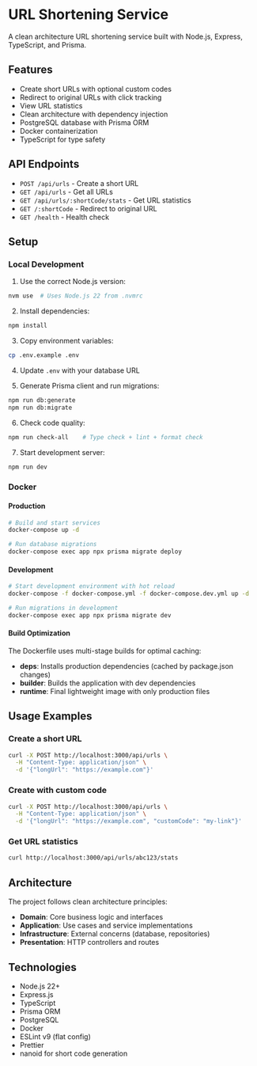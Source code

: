 # URL Shortening Service

A clean architecture URL shortening service built with Node.js, Express, TypeScript, and Prisma.

## Features

- Create short URLs with optional custom codes
- Redirect to original URLs with click tracking
- View URL statistics
- Clean architecture with dependency injection
- PostgreSQL database with Prisma ORM
- Docker containerization
- TypeScript for type safety

## API Endpoints

- `POST /api/urls` - Create a short URL
- `GET /api/urls` - Get all URLs
- `GET /api/urls/:shortCode/stats` - Get URL statistics
- `GET /:shortCode` - Redirect to original URL
- `GET /health` - Health check

## Setup

### Local Development

1. Use the correct Node.js version:
```bash
nvm use  # Uses Node.js 22 from .nvmrc
```

2. Install dependencies:
```bash
npm install
```

3. Copy environment variables:
```bash
cp .env.example .env
```

4. Update `.env` with your database URL

5. Generate Prisma client and run migrations:
```bash
npm run db:generate
npm run db:migrate
```

6. Check code quality:
```bash
npm run check-all    # Type check + lint + format check
```

7. Start development server:
```bash
npm run dev
```

### Docker

#### Production
```bash
# Build and start services
docker-compose up -d

# Run database migrations
docker-compose exec app npx prisma migrate deploy
```

#### Development
```bash
# Start development environment with hot reload
docker-compose -f docker-compose.yml -f docker-compose.dev.yml up -d

# Run migrations in development
docker-compose exec app npx prisma migrate dev
```

#### Build Optimization
The Dockerfile uses multi-stage builds for optimal caching:
- **deps**: Installs production dependencies (cached by package.json changes)
- **builder**: Builds the application with dev dependencies
- **runtime**: Final lightweight image with only production files

## Usage Examples

### Create a short URL
```bash
curl -X POST http://localhost:3000/api/urls \
  -H "Content-Type: application/json" \
  -d '{"longUrl": "https://example.com"}'
```

### Create with custom code
```bash
curl -X POST http://localhost:3000/api/urls \
  -H "Content-Type: application/json" \
  -d '{"longUrl": "https://example.com", "customCode": "my-link"}'
```

### Get URL statistics
```bash
curl http://localhost:3000/api/urls/abc123/stats
```

## Architecture

The project follows clean architecture principles:

- **Domain**: Core business logic and interfaces
- **Application**: Use cases and service implementations
- **Infrastructure**: External concerns (database, repositories)
- **Presentation**: HTTP controllers and routes

## Technologies

- Node.js 22+
- Express.js
- TypeScript
- Prisma ORM
- PostgreSQL
- Docker
- ESLint v9 (flat config)
- Prettier
- nanoid for short code generation
